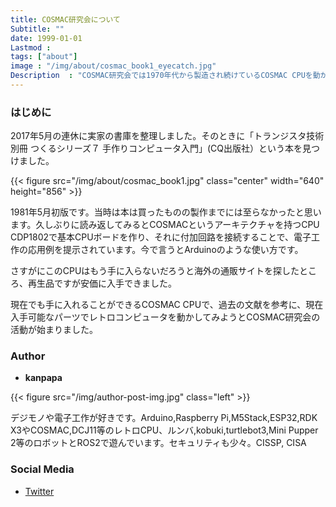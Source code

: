 ```yaml
---
title: COSMAC研究会について
Subtitle: ""
date: 1999-01-01
Lastmod : 
tags: ["about"]
image : "/img/about/cosmac_book1_eyecatch.jpg"
Description  : "COSMAC研究会では1970年代から製造され続けているCOSMAC CPUを動かして楽しんでいます。"
---
```


### はじめに

2017年5月の連休に実家の書庫を整理しました。そのときに「トランジスタ技術別冊 つくるシリーズ７ 手作りコンピュータ入門」(CQ出版社）という本を見つけました。

{{< figure src="/img/about/cosmac_book1.jpg" class="center" width="640" height="856" >}}

1981年5月初版です。当時は本は買ったものの製作までには至らなかったと思います。久しぶりに読み返してみるとCOSMACというアーキテクチャを持つCPU CDP1802で基本CPUボードを作り、それに付加回路を接続することで、電子工作の応用例を提示されています。今で言うとArduinoのような使い方です。

さすがにこのCPUはもう手に入らないだろうと海外の通販サイトを探したところ、再生品ですが安価に入手できました。

現在でも手に入れることができるCOSMAC CPUで、過去の文献を参考に、現在入手可能なパーツでレトロコンピュータを動かしてみようとCOSMAC研究会の活動が始まりました。

### Author

- **kanpapa**

{{< figure src="/img/author-post-img.jpg" class="left" >}}

デジモノや電子工作が好きです。Arduino,Raspberry Pi,M5Stack,ESP32,RDK X3やCOSMAC,DCJ11等のレトロCPU、ルンバ,kobuki,turtlebot3,Mini Pupper 2等のロボットとROS2で遊んでいます。セキュリティも少々。CISSP, CISA

### Social Media

- [Twitter](https://twitter.com/kanpapa)
 


